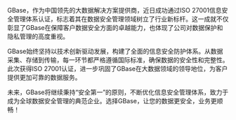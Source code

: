 GBase，作为中国领先的大数据解决方案提供商，近日成功通过ISO 27001信息安全管理体系认证，标志着其在数据安全管理领域树立了行业新标杆。这一成就不仅彰显了GBase在保障客户数据安全方面的卓越能力，也体现了公司对数据保护和隐私管理的高度重视。

GBase始终坚持以技术创新驱动发展，构建了全面的信息安全防护体系。从数据采集、存储到传输，每一环节都严格遵循国际标准，确保数据的安全性和完整性。此次获得ISO 27001认证，进一步巩固了GBase在大数据领域的领导地位，为客户提供更加可靠的数据服务。

未来，GBase将继续秉持“安全第一”的原则，不断优化信息安全管理体系，致力于成为全球数据安全管理的典范企业。选择GBase，让您的数据更安全，业务更顺畅！